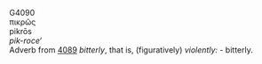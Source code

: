 <body>
  <p>G4090<br>  πικρῶς  <br> pikrōs  <br><i>pik-roce‘ </i><br>Adverb from <a href="g4089.htm">4089</a>  <i>bitterly</i>, that is, (figuratively) <i>violently:</i> - bitterly.<br></p>
 </body>